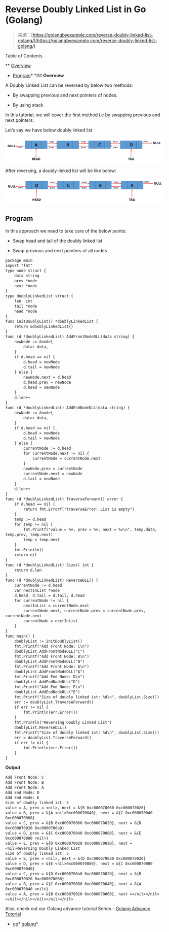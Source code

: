 <!--yml
category: 未分类
date: 2024-10-13 06:38:03
-->

# Reverse Doubly Linked List in Go (Golang)

> 来源：[https://golangbyexample.com/reverse-doubly-linked-list-golang/](https://golangbyexample.com/reverse-doubly-linked-list-golang/)

Table of Contents

 **   [Overview](#Overview "Overview")
*   [Program](#Program "Program")*  *## **Overview**

A Doubly Linked List can be reversed by below two methods:

*   By swapping previous and next pointers of nodes.

*   By using stack

In this tutorial, we will cover the first method i.e by swapping previous and next pointers.

Let’s say we have below doubly linked list

![dll_reverse1](img/370305dc6f9fcbe0b14eb0aec8026c81.png)

After reversing, a doubly-linked list will be like below:

![](img/fdb6f3f034a9dadb562eea9beb6a5886.png)

## **Program**

In this approach we need to take care of the below points:

*   Swap head and tail of the doubly linked list

*   Swap previous and next pointers of all nodes

```
package main
import "fmt"
type node struct {
    data string
    prev *node
    next *node
}
type doublyLinkedList struct {
    len  int
    tail *node
    head *node
}
func initDoublyList() *doublyLinkedList {
    return &doublyLinkedList{}
}
func (d *doublyLinkedList) AddFrontNodeDLL(data string) {
    newNode := &node{
        data: data,
    }
    if d.head == nil {
        d.head = newNode
        d.tail = newNode
    } else {
        newNode.next = d.head
        d.head.prev = newNode
        d.head = newNode
    }
    d.len++
}
func (d *doublyLinkedList) AddEndNodeDLL(data string) {
    newNode := &node{
        data: data,
    }
    if d.head == nil {
        d.head = newNode
        d.tail = newNode
    } else {
        currentNode := d.head
        for currentNode.next != nil {
            currentNode = currentNode.next
        }
        newNode.prev = currentNode
        currentNode.next = newNode
        d.tail = newNode
    }
    d.len++
}
func (d *doublyLinkedList) TraverseForward() error {
    if d.head == nil {
        return fmt.Errorf("TraverseError: List is empty")
    }
    temp := d.head
    for temp != nil {
        fmt.Printf("value = %v, prev = %v, next = %v\n", temp.data, temp.prev, temp.next)
        temp = temp.next
    }
    fmt.Println()
    return nil
}
func (d *doublyLinkedList) Size() int {
    return d.len
}
func (d *doublyLinkedList) ReverseDLL() {
    currentNode := d.head
    var nextInList *node
    d.head, d.tail = d.tail, d.head
    for currentNode != nil {
        nextInList = currentNode.next
        currentNode.next, currentNode.prev = currentNode.prev, currentNode.next
        currentNode = nextInList
    }
}
func main() {
    doublyList := initDoublyList()
    fmt.Printf("Add Front Node: C\n")
    doublyList.AddFrontNodeDLL("C")
    fmt.Printf("Add Front Node: B\n")
    doublyList.AddFrontNodeDLL("B")
    fmt.Printf("Add Front Node: A\n")
    doublyList.AddFrontNodeDLL("A")
    fmt.Printf("Add End Node: D\n")
    doublyList.AddEndNodeDLL("D")
    fmt.Printf("Add End Node: E\n")
    doublyList.AddEndNodeDLL("E")
    fmt.Printf("Size of doubly linked ist: %d\n", doublyList.Size())
    err := doublyList.TraverseForward()
    if err != nil {
        fmt.Println(err.Error())
    }
    fmt.Println("Reversing Doubly Linked List")
    doublyList.ReverseDLL()
    fmt.Printf("Size of doubly linked ist: %d\n", doublyList.Size())
    err = doublyList.TraverseForward()
    if err != nil {
        fmt.Println(err.Error())
    }
}
```

**Output**

```
Add Front Node: C
Add Front Node: B
Add Front Node: A
Add End Node: D
Add End Node: E
Size of doubly linked ist: 5
value = A, prev = <nil>, next = &{B 0xc000070060 0xc000070020}
value = B, prev = &{A <nil>0xc000070040}, next = &{C 0xc000070040 0xc000070080}
value = C, prev = &{B 0xc000070060 0xc000070020}, next = &{D 0xc000070020 0xc0000700a0}
value = D, prev = &{C 0xc000070040 0xc000070080}, next = &{E 0xc000070080 <nil>}
value = E, prev = &{D 0xc000070020 0xc0000700a0}, next = <nil>Reversing Doubly Linked List
Size of doubly linked ist: 5
value = E, prev = <nil>, next = &{D 0xc0000700a0 0xc000070020}
value = D, prev = &{E <nil>0xc000070080}, next = &{C 0xc000070080 0xc000070040}
value = C, prev = &{D 0xc0000700a0 0xc000070020}, next = &{B 0xc000070020 0xc000070060}
value = B, prev = &{C 0xc000070080 0xc000070040}, next = &{A 0xc000070040 <nil>}
value = A, prev = &{B 0xc000070020 0xc000070060}, next =</nil></nil></nil></nil></nil></nil></nil> 
```

Also, check out our Golang advance tutorial Series – [Golang Advance Tutorial](https://golangbyexample.com/golang-comprehensive-tutorial/)

*   [go](https://golangbyexample.com/tag/go/)*   [golang](https://golangbyexample.com/tag/golang/)*